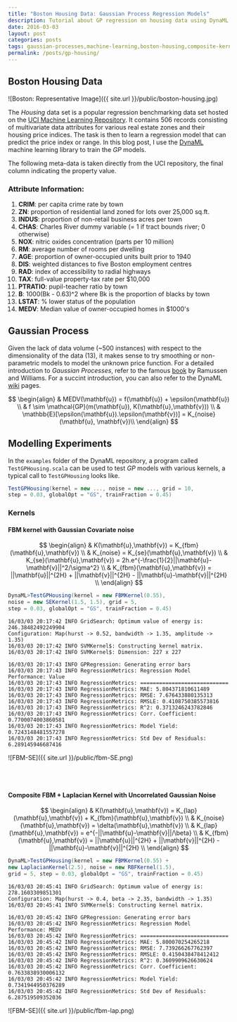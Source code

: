 ```yaml
---
title: "Boston Housing Data: Gaussian Process Regression Models"
description: Tutorial about GP regression on housing data using DynaML
date: 2016-03-03
layout: post
categories: posts
tags: gaussian-processes,machine-learning,boston-housing,composite-kernels
permalink: /posts/gp-housing/
---
```


## Boston Housing Data

![Boston: Representative Image]({{ site.url }}/public/boston-housing.jpg)

The _Housing_ data set is a popular regression benchmarking data set hosted on the [UCI Machine Learning Repository](https://archive.ics.uci.edu/ml/datasets/Housing). It contains 506 records consisting of multivariate data attributes for various real estate zones and their housing price indices. The task is then to learn a regression model that can predict the price index or range. In this blog post, I use the [DynaML](https://github.com/mandar2812/DynaML) machine learning library to train the _GP_ models.

The following meta-data is taken directly from the UCI repository, the final column indicating the property value.

### Attribute Information:

1. **CRIM**: per capita crime rate by town 
2. **ZN**: proportion of residential land zoned for lots over 25,000 sq.ft. 
3. **INDUS**: proportion of non-retail business acres per town 
4. **CHAS**: Charles River dummy variable (= 1 if tract bounds river; 0 otherwise) 
5. **NOX**: nitric oxides concentration (parts per 10 million) 
6. **RM**: average number of rooms per dwelling 
7. **AGE**: proportion of owner-occupied units built prior to 1940 
8. **DIS**: weighted distances to five Boston employment centres 
9. **RAD**: index of accessibility to radial highways 
10. **TAX**: full-value property-tax rate per $10,000 
11. **PTRATIO**: pupil-teacher ratio by town 
12. **B**: 1000(Bk - 0.63)^2 where Bk is the proportion of blacks by town 
13. **LSTAT**: % lower status of the population 
14. **MEDV**: Median value of owner-occupied homes in $1000's

## Gaussian Process

Given the lack of data volume (~500 instances) with respect to the dimensionality of the data (13), it makes sense to try smoothing or non-parametric models to model the unknown price function. For a detailed introduction to _Gaussian Processes_, refer to the famous [book](https://books.google.nl/books/about/Gaussian_Processes_for_Machine_Learning.html?id=vWtwQgAACAAJ&hl=en) by Ramussen and Williams. For a succint introduction, you can also refer to the DynaML [wiki](https://github.com/mandar2812/DynaML/wiki/Gaussian-Processes) pages.

$$
	\begin{align}
		& MEDV(\mathbf{u}) = f(\mathbf{u}) + \epsilon(\mathbf{u}) \\
		& f \sim \mathcal{GP}(m(\mathbf{u}), K(\mathbf{u},\mathbf{v})) \\ 
		& \mathbb{E}[\epsilon(\mathbf{u}).\epsilon(\mathbf{v})] = K_{noise}(\mathbf{u}, \mathbf{v})\\
	\end{align}
$$

## Modelling Experiments

In the `examples` folder of the DynaML repository, a program called `TestGPHousing.scala` can be used to test _GP_ models with various kernels, a typical call to `TestGPHousing` looks like.



```scala
TestGPHousing(kernel = new ..., noise = new ..., grid = 10,
step = 0.03, globalOpt = "GS", trainFraction = 0.45)
```

### Kernels

#### FBM kernel with Gaussian Covariate noise


$$
	\begin{align}
		& K(\mathbf{u},\mathbf{v}) = K_{fbm}(\mathbf{u},\mathbf{v}) \\
		& K_{noise} = K_{se}(\mathbf{u},\mathbf{v}) \\
		& K_{se}(\mathbf{u},\mathbf{v}) =  2h.e^{-\frac{1}{2}||\mathbf{u}-\mathbf{v}||^2/\sigma^2} \\
		& K_{fbm}(\mathbf{u},\mathbf{v}) = ||\mathbf{u}||^{2H} + ||\mathbf{v}||^{2H} - ||\mathbf{u}-\mathbf{v}||^{2H} \\
	\end{align}
$$


```scala
DynaML>TestGPHousing(kernel = new FBMKernel(0.55),
noise = new SEKernel(1.5, 1.5), grid = 5,
step = 0.03, globalOpt = "GS", trainFraction = 0.45)
```

```shell
16/03/03 20:17:42 INFO GridSearch: Optimum value of energy is: 246.38482492249904
Configuration: Map(hurst -> 0.52, bandwidth -> 1.35, amplitude -> 1.35)
16/03/03 20:17:42 INFO SVMKernel$: Constructing kernel matrix.
16/03/03 20:17:42 INFO SVMKernel$: Dimension: 227 x 227
```

```shell
16/03/03 20:17:43 INFO GPRegression: Generating error bars
16/03/03 20:17:43 INFO RegressionMetrics: Regression Model Performance: Value
16/03/03 20:17:43 INFO RegressionMetrics: ============================
16/03/03 20:17:43 INFO RegressionMetrics: MAE: 5.804371810611489
16/03/03 20:17:43 INFO RegressionMetrics: RMSE: 7.676433880135313
16/03/03 20:17:43 INFO RegressionMetrics: RMSLE: 0.4108750385573816
16/03/03 20:17:43 INFO RegressionMetrics: R^2: 0.3713246243782846
16/03/03 20:17:43 INFO RegressionMetrics: Corr. Coefficient: 0.7700074003860581
16/03/03 20:17:43 INFO RegressionMetrics: Model Yield: 0.7243148481557278
16/03/03 20:17:43 INFO RegressionMetrics: Std Dev of Residuals: 6.289145946687416
```

![FBM-SE]({{ site.url }}/public/fbm-SE.png)

<br/><br/>


#### Composite FBM + Laplacian Kernel with Uncorrelated Gaussian Noise

$$
	\begin{align}
		& K(\mathbf{u},\mathbf{v}) = K_{lap}(\mathbf{u},\mathbf{v}) + K_{fbm}(\mathbf{u},\mathbf{v}) \\
		& K_{noise}(\mathbf{u},\mathbf{v}) = \delta(\mathbf{u},\mathbf{v}) \\
		& K_{lap}(\mathbf{u},\mathbf{v}) =  e^{-||\mathbf{u}-\mathbf{v}||/\beta} \\
		& K_{fbm}(\mathbf{u},\mathbf{v}) = ||\mathbf{u}||^{2H} + ||\mathbf{v}||^{2H} - ||\mathbf{u}-\mathbf{v}||^{2H} \\
	\end{align}
$$


```scala
DynaML>TestGPHousing(kernel = new FBMKernel(0.55) +
new LaplacianKernel(2.5), noise = new RBFKernel(1.5),
grid = 5, step = 0.03, globalOpt = "GS", trainFraction = 0.45)
```

```shell
16/03/03 20:45:41 INFO GridSearch: Optimum value of energy is: 278.1603309851301
Configuration: Map(hurst -> 0.4, beta -> 2.35, bandwidth -> 1.35)
16/03/03 20:45:41 INFO SVMKernel$: Constructing kernel matrix.
```

```shell
16/03/03 20:45:42 INFO GPRegression: Generating error bars
16/03/03 20:45:42 INFO RegressionMetrics: Regression Model Performance: MEDV
16/03/03 20:45:42 INFO RegressionMetrics: ============================
16/03/03 20:45:42 INFO RegressionMetrics: MAE: 5.800070254265218
16/03/03 20:45:42 INFO RegressionMetrics: RMSE: 7.739266267762397
16/03/03 20:45:42 INFO RegressionMetrics: RMSLE: 0.4150438478412412
16/03/03 20:45:42 INFO RegressionMetrics: R^2: 0.3609909626630624
16/03/03 20:45:42 INFO RegressionMetrics: Corr. Coefficient: 0.7633838930006132
16/03/03 20:45:42 INFO RegressionMetrics: Model Yield: 0.7341944950376289
16/03/03 20:45:42 INFO RegressionMetrics: Std Dev of Residuals: 6.287519509352036
```


![FBM-SE]({{ site.url }}/public/fbm-lap.png)

